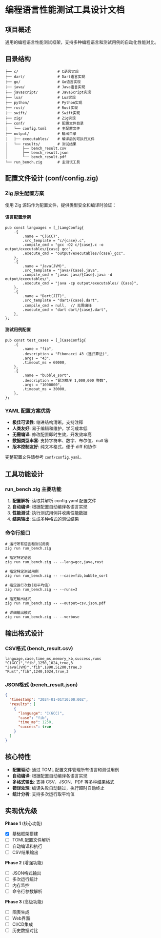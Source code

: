 # 编程语言性能测试工具设计文档

## 项目概述
通用的编程语言性能测试框架，支持多种编程语言和测试用例的自动化性能对比。

## 目录结构
```
├── c/                  # C语言实现
├── dart/               # Dart语言实现  
├── go/                 # Go语言实现
├── java/               # Java语言实现
├── javascript/         # JavaScript实现
├── lua/                # Lua实现
├── python/             # Python实现
├── rust/               # Rust实现
├── swift/              # Swift实现
├── zig/                # Zig实现
├── conf/               # 配置文件目录
│   └── config.toml     # 主配置文件
├── output/             # 输出目录
│   ├── executables/    # 编译后的可执行文件
│   └── results/        # 测试结果
│       ├── bench_result.csv
│       ├── bench_result.json
│       └── bench_result.pdf
└── run_bench.zig       # 主测试工具
```

## 配置文件设计 (conf/config.zig)

### Zig 原生配置方案
使用 Zig 源码作为配置文件，提供类型安全和编译时验证：

#### 语言配置示例
```zig
pub const languages = [_]LangConfig{
    .{
        .name = "C(GCC)",
        .src_template = "c/{case}.c",
        .compile_cmd = "gcc -O2 c/{case}.c -o output/executables/{case}_gcc",
        .execute_cmd = "output/executables/{case}_gcc",
    },
    .{
        .name = "Java(JVM)",
        .src_template = "java/{Case}.java",
        .compile_cmd = "javac java/{Case}.java -d output/executables/",
        .execute_cmd = "java -cp output/executables/ {Case}",
    },
    .{
        .name = "Dart(JIT)",
        .src_template = "dart/{case}.dart",
        .compile_cmd = null,  // 无需编译
        .execute_cmd = "dart dart/{case}.dart",
    },
};
```

#### 测试用例配置
```zig
pub const test_cases = [_]CaseConfig{
    .{
        .name = "fib",
        .description = "Fibonacci 43 (递归算法)",
        .args = "43",
        .timeout_ms = 60000,
    },
    .{
        .name = "bubble_sort", 
        .description = "冒泡排序 1,000,000 整数",
        .args = "1000000",
        .timeout_ms = 30000,
    },
};
```

### YAML 配置方案优势
- **极佳可读性**: 缩进结构清晰，支持注释
- **人类友好**: 易于编辑和维护，学习成本低
- **无需编译**: 修改配置即时生效，开发效率高  
- **数据类型丰富**: 支持字符串、数字、布尔值、null 等
- **版本控制友好**: 纯文本格式，便于 diff 和协作

完整配置文件请参考 `conf/config.yaml`。

## 工具功能设计

### run_bench.zig 主要功能
1. **配置解析**: 读取并解析 config.yaml 配置文件
2. **自动编译**: 根据配置自动编译各语言实现
3. **性能测试**: 执行测试用例并收集性能数据
4. **结果输出**: 生成多种格式的测试结果

### 命令行接口
```shell
# 运行所有语言和测试用例
zig run run_bench.zig

# 指定特定语言
zig run run_bench.zig -- --lang=gcc,java,rust

# 指定特定测试用例  
zig run run_bench.zig -- --case=fib,bubble_sort

# 指定运行次数(取平均值)
zig run run_bench.zig -- --runs=3

# 指定输出格式
zig run run_bench.zig -- --output=csv,json,pdf

# 详细输出模式
zig run run_bench.zig -- --verbose
```

## 输出格式设计

### CSV格式 (bench_result.csv)
```csv
language,case,time_ms,memory_kb,success,runs
"C(GCC)","fib",1250,1024,true,3
"Java(JVM)","fib",1890,51200,true,3
"Rust","fib",1240,1024,true,3
```

### JSON格式 (bench_result.json)
```json
{
  "timestamp": "2024-01-01T10:00:00Z",
  "results": [
    {
      "language": "C(GCC)",
      "case": "fib", 
      "time_ms": 1250,
      "success": true
    }
  ]
}
```

## 核心特性

- **配置驱动**: 通过 TOML 配置文件管理所有语言和测试用例
- **自动编译**: 根据配置自动编译各语言实现
- **多格式输出**: 支持 CSV、JSON、PDF 等多种结果格式
- **错误处理**: 编译失败自动跳过，执行超时自动终止
- **统计分析**: 支持多次运行取平均值

## 实现优先级

**Phase 1** (核心功能)
- [x] 基础框架搭建
- [ ] TOML配置文件解析
- [ ] 自动编译和执行
- [ ] CSV结果输出

**Phase 2** (增强功能)  
- [ ] JSON格式输出
- [ ] 多次运行统计
- [ ] 内存监控
- [ ] 命令行参数解析

**Phase 3** (高级功能)
- [ ] 图表生成
- [ ] Web界面
- [ ] CI/CD集成
- [ ] 历史数据对比